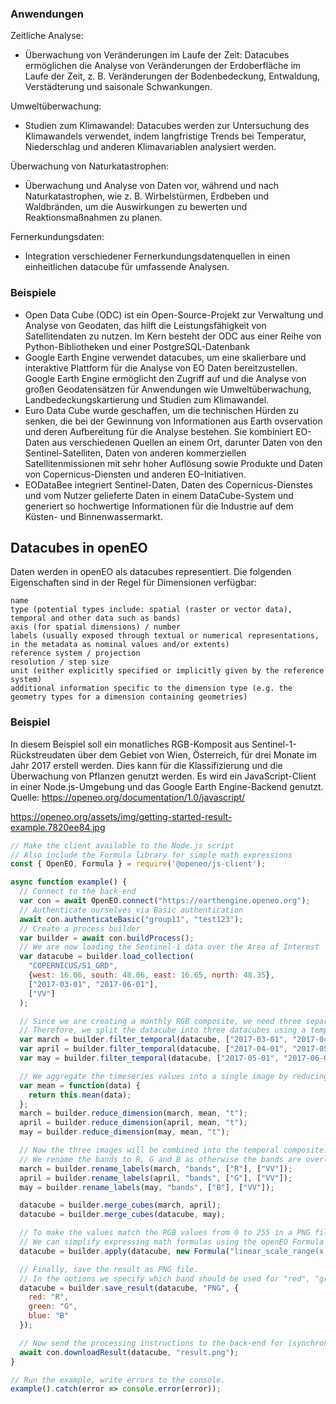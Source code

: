 ### Anwendungen

Zeitliche Analyse:

- Überwachung von Veränderungen im Laufe der Zeit: Datacubes ermöglichen die Analyse von Veränderungen der Erdoberfläche im Laufe der Zeit, z. B. Veränderungen der Bodenbedeckung, Entwaldung, Verstädterung und saisonale Schwankungen.

Umweltüberwachung:

- Studien zum Klimawandel: Datacubes werden zur Untersuchung des Klimawandels verwendet, indem langfristige Trends bei Temperatur, Niederschlag und anderen Klimavariablen analysiert werden.

Überwachung von Naturkatastrophen: 
- Überwachung und Analyse von Daten vor, während und nach Naturkatastrophen, wie z. B. Wirbelstürmen, Erdbeben und Waldbränden, um die Auswirkungen zu bewerten und Reaktionsmaßnahmen zu planen.

Fernerkundungsdaten: 
- Integration verschiedener Fernerkundungsdatenquellen in einen einheitlichen datacube für umfassende Analysen.


### Beispiele
- Open Data Cube (ODC) ist ein Open-Source-Projekt zur Verwaltung und Analyse von Geodaten, das hilft die Leistungsfähigkeit von Satellitendaten zu nutzen. Im Kern besteht der ODC aus einer Reihe von Python-Bibliotheken und einer PostgreSQL-Datenbank
- Google Earth Engine verwendet datacubes, um eine skalierbare und interaktive Plattform für die Analyse von EO Daten bereitzustellen. Google Earth Engine ermöglicht den Zugriff auf und die Analyse von großen Geodatensätzen für Anwendungen wie Umweltüberwachung, Landbedeckungskartierung und Studien zum Klimawandel.
- Euro Data Cube wurde geschaffen, um die technischen Hürden zu senken, die bei der Gewinnung von Informationen aus Earth ovservation und deren Aufbereitung für die Analyse bestehen. Sie kombiniert EO-Daten aus verschiedenen Quellen an einem Ort, darunter Daten von den Sentinel-Satelliten, Daten von anderen kommerziellen Satellitenmissionen mit sehr hoher Auflösung sowie Produkte und Daten von Copernicus-Diensten und anderen EO-Initiativen.
- EODataBee integriert Sentinel-Daten, Daten des Copernicus-Dienstes und vom Nutzer gelieferte Daten in einem DataCube-System und generiert so hochwertige Informationen für die Industrie auf dem Küsten- und Binnenwassermarkt.


## Datacubes in openEO 
Daten werden in openEO als datacubes representiert. 
Die folgenden Eigenschaften sind in der Regel für Dimensionen verfügbar:

    name
    type (potential types include: spatial (raster or vector data), temporal and other data such as bands)
    axis (for spatial dimensions) / number
    labels (usually exposed through textual or numerical representations, in the metadata as nominal values and/or extents)
    reference system / projection
    resolution / step size
    unit (either explicitly specified or implicitly given by the reference system)
    additional information specific to the dimension type (e.g. the geometry types for a dimension containing geometries)



### Beispiel 
In diesem Beispiel soll ein monatliches RGB-Komposit aus Sentinel-1-Rückstreudaten über dem Gebiet von Wien, Österreich, für drei Monate im Jahr 2017 erstell werden. Dies kann für die Klassifizierung und die Überwachung von Pflanzen genutzt werden.
Es wird ein JavaScript-Client in einer Node.js-Umgebung und das Google Earth Engine-Backend genutzt. Quelle: https://openeo.org/documentation/1.0/javascript/


https://openeo.org/assets/img/getting-started-result-example.7820ee84.jpg
 
```javascript
// Make the client available to the Node.js script
// Also include the Formula library for simple math expressions
const { OpenEO, Formula } = require('@openeo/js-client');

async function example() {
  // Connect to the back-end
  var con = await OpenEO.connect("https://earthengine.openeo.org");
  // Authenticate ourselves via Basic authentication
  await con.authenticateBasic("group11", "test123");
  // Create a process builder
  var builder = await con.buildProcess();
  // We are now loading the Sentinel-1 data over the Area of Interest
  var datacube = builder.load_collection(
    "COPERNICUS/S1_GRD",
    {west: 16.06, south: 48.06, east: 16.65, north: 48.35},
    ["2017-03-01", "2017-06-01"],
    ["VV"]
  );

  // Since we are creating a monthly RGB composite, we need three separated time ranges (March aas R, April as G and May as G).
  // Therefore, we split the datacube into three datacubes using a temporal filter.
  var march = builder.filter_temporal(datacube, ["2017-03-01", "2017-04-01"]);
  var april = builder.filter_temporal(datacube, ["2017-04-01", "2017-05-01"]);
  var may = builder.filter_temporal(datacube, ["2017-05-01", "2017-06-01"]);

  // We aggregate the timeseries values into a single image by reducing the time dimension using a mean reducer.
  var mean = function(data) {
    return this.mean(data);
  };
  march = builder.reduce_dimension(march, mean, "t");
  april = builder.reduce_dimension(april, mean, "t");
  may = builder.reduce_dimension(may, mean, "t");

  // Now the three images will be combined into the temporal composite.
  // We rename the bands to R, G and B as otherwise the bands are overlapping and the merge process would fail.
  march = builder.rename_labels(march, "bands", ["R"], ["VV"]);
  april = builder.rename_labels(april, "bands", ["G"], ["VV"]);
  may = builder.rename_labels(may, "bands", ["B"], ["VV"]);

  datacube = builder.merge_cubes(march, april);
  datacube = builder.merge_cubes(datacube, may);

  // To make the values match the RGB values from 0 to 255 in a PNG file, we need to scale them.
  // We can simplify expressing math formulas using the openEO Formula parser.
  datacube = builder.apply(datacube, new Formula("linear_scale_range(x, -20, -5, 0, 255)"));

  // Finally, save the result as PNG file.
  // In the options we specify which band should be used for "red", "green" and "blue" color.
  datacube = builder.save_result(datacube, "PNG", {
    red: "R",
    green: "G",
    blue: "B"
  });

  // Now send the processing instructions to the back-end for (synchronous) execution and save the file as result.png
  await con.downloadResult(datacube, "result.png");
}

// Run the example, write errors to the console.
example().catch(error => console.error(error));


```


